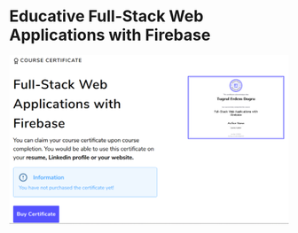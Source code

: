 

# Educative Full-Stack Web Applications with Firebase

 <img src="educative.png" alt="pinterest" />
